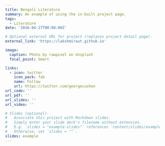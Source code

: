 ```yaml
---
title: Bengali Literature
summary: An example of using the in-built project page.
tags:
  - Literature
date: '2016-04-27T00:00:00Z'

# Optional external URL for project (replaces project detail page).
external_link: 'https://lakshmiraut.github.io'

image:
  caption: Photo by rawpixel on Unsplash
  focal_point: Smart

links:
  - icon: twitter
    icon_pack: fab
    name: Follow
    url: https://twitter.com/georgecushen
url_code: ''
url_pdf: ''
url_slides: ''
url_video: ''

# Slides (optional).
#   Associate this project with Markdown slides.
#   Simply enter your slide deck's filename without extension.
#   E.g. `slides = "example-slides"` references `content/slides/example-slides.md`.
#   Otherwise, set `slides = ""`.
slides: example
---
```

